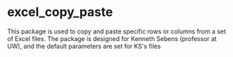 # excel_copy_paste
This package is used to copy and paste specific rows or columns from a set of Excel files.
The package is designed for Kenneth Sebens (professor at UW), and the default parameters are set for KS's files
